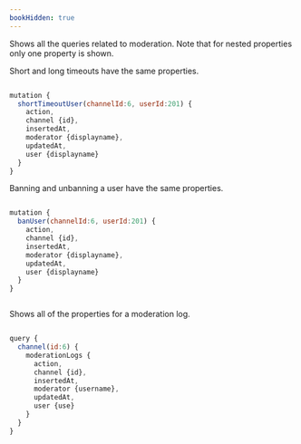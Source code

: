 ```yaml
---
bookHidden: true
---
```



Shows all the queries related to moderation. Note that for nested properties only one property is shown.



Short and long timeouts have the same properties. 

```js

mutation {
  shortTimeoutUser(channelId:6, userId:201) {
    action,
    channel {id},
    insertedAt,
    moderator {displayname},
    updatedAt,
    user {displayname}
  }
}

```


Banning and unbanning a user have the same properties.

```js

mutation {
  banUser(channelId:6, userId:201) {
    action,
    channel {id},
    insertedAt,
    moderator {displayname},
    updatedAt,
    user {displayname}
  }
}



```





Shows all of the properties for a moderation log.

```js

query {
  channel(id:6) {
    moderationLogs {
      action,
      channel {id},
      insertedAt,
      moderator {username},
      updatedAt,
      user {use}
    }
  }
}

```